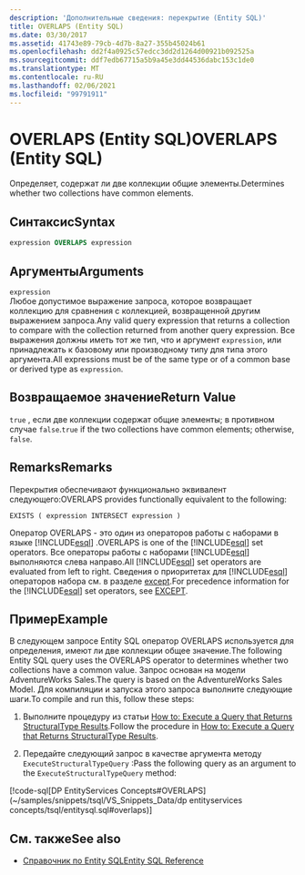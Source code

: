 ```yaml
---
description: 'Дополнительные сведения: перекрытие (Entity SQL)'
title: OVERLAPS (Entity SQL)
ms.date: 03/30/2017
ms.assetid: 41743e89-79cb-4d7b-8a27-355b45024b61
ms.openlocfilehash: dd2f4a0925c57edcc3dd2d1264d00921b092525a
ms.sourcegitcommit: ddf7edb67715a5b9a45e3dd44536dabc153c1de0
ms.translationtype: MT
ms.contentlocale: ru-RU
ms.lasthandoff: 02/06/2021
ms.locfileid: "99791911"
---
```

# <a name="overlaps-entity-sql"></a><span data-ttu-id="9b724-103">OVERLAPS (Entity SQL)</span><span class="sxs-lookup"><span data-stu-id="9b724-103">OVERLAPS (Entity SQL)</span></span>

<span data-ttu-id="9b724-104">Определяет, содержат ли две коллекции общие элементы.</span><span class="sxs-lookup"><span data-stu-id="9b724-104">Determines whether two collections have common elements.</span></span>  
  
## <a name="syntax"></a><span data-ttu-id="9b724-105">Синтаксис</span><span class="sxs-lookup"><span data-stu-id="9b724-105">Syntax</span></span>  
  
```sql  
expression OVERLAPS expression  
```  
  
## <a name="arguments"></a><span data-ttu-id="9b724-106">Аргументы</span><span class="sxs-lookup"><span data-stu-id="9b724-106">Arguments</span></span>  

 `expression`  
 <span data-ttu-id="9b724-107">Любое допустимое выражение запроса, которое возвращает коллекцию для сравнения с коллекцией, возвращенной другим выражением запроса.</span><span class="sxs-lookup"><span data-stu-id="9b724-107">Any valid query expression that returns a collection to compare with the collection returned from another query expression.</span></span> <span data-ttu-id="9b724-108">Все выражения должны иметь тот же тип, что и аргумент `expression`, или принадлежать к базовому или производному типу для типа этого аргумента.</span><span class="sxs-lookup"><span data-stu-id="9b724-108">All expressions must be of the same type or of a common base or derived type as `expression`.</span></span>  
  
## <a name="return-value"></a><span data-ttu-id="9b724-109">Возвращаемое значение</span><span class="sxs-lookup"><span data-stu-id="9b724-109">Return Value</span></span>  

 <span data-ttu-id="9b724-110">`true` , если две коллекции содержат общие элементы; в противном случае `false`.</span><span class="sxs-lookup"><span data-stu-id="9b724-110">`true` if the two collections have common elements; otherwise, `false`.</span></span>  
  
## <a name="remarks"></a><span data-ttu-id="9b724-111">Remarks</span><span class="sxs-lookup"><span data-stu-id="9b724-111">Remarks</span></span>  

 <span data-ttu-id="9b724-112">Перекрытия обеспечивают функционально эквивалент следующего:</span><span class="sxs-lookup"><span data-stu-id="9b724-112">OVERLAPS provides functionally equivalent to the following:</span></span>  
  
 `EXISTS ( expression INTERSECT expression )`  
  
 <span data-ttu-id="9b724-113">Оператор OVERLAPS - это один из операторов работы с наборами в языке [!INCLUDE[esql](../../../../../../includes/esql-md.md)] .</span><span class="sxs-lookup"><span data-stu-id="9b724-113">OVERLAPS is one of the [!INCLUDE[esql](../../../../../../includes/esql-md.md)] set operators.</span></span> <span data-ttu-id="9b724-114">Все операторы работы с наборами [!INCLUDE[esql](../../../../../../includes/esql-md.md)] выполняются слева направо.</span><span class="sxs-lookup"><span data-stu-id="9b724-114">All [!INCLUDE[esql](../../../../../../includes/esql-md.md)] set operators are evaluated from left to right.</span></span> <span data-ttu-id="9b724-115">Сведения о приоритетах для [!INCLUDE[esql](../../../../../../includes/esql-md.md)] операторов набора см. в разделе [except](except-entity-sql.md).</span><span class="sxs-lookup"><span data-stu-id="9b724-115">For precedence information for the [!INCLUDE[esql](../../../../../../includes/esql-md.md)] set operators, see [EXCEPT](except-entity-sql.md).</span></span>  
  
## <a name="example"></a><span data-ttu-id="9b724-116">Пример</span><span class="sxs-lookup"><span data-stu-id="9b724-116">Example</span></span>  

 <span data-ttu-id="9b724-117">В следующем запросе Entity SQL оператор OVERLAPS используется для определения, имеют ли две коллекции общее значение.</span><span class="sxs-lookup"><span data-stu-id="9b724-117">The following Entity SQL query uses the OVERLAPS operator to determines whether two collections have a common value.</span></span> <span data-ttu-id="9b724-118">Запрос основан на модели AdventureWorks Sales.</span><span class="sxs-lookup"><span data-stu-id="9b724-118">The query is based on the AdventureWorks Sales Model.</span></span> <span data-ttu-id="9b724-119">Для компиляции и запуска этого запроса выполните следующие шаги.</span><span class="sxs-lookup"><span data-stu-id="9b724-119">To compile and run this, follow these steps:</span></span>  
  
1. <span data-ttu-id="9b724-120">Выполните процедуру из статьи [How to: Execute a Query that Returns StructuralType Results](../how-to-execute-a-query-that-returns-structuraltype-results.md).</span><span class="sxs-lookup"><span data-stu-id="9b724-120">Follow the procedure in [How to: Execute a Query that Returns StructuralType Results](../how-to-execute-a-query-that-returns-structuraltype-results.md).</span></span>  
  
2. <span data-ttu-id="9b724-121">Передайте следующий запрос в качестве аргумента методу `ExecuteStructuralTypeQuery` :</span><span class="sxs-lookup"><span data-stu-id="9b724-121">Pass the following query as an argument to the `ExecuteStructuralTypeQuery` method:</span></span>  
  
 [!code-sql[DP EntityServices Concepts#OVERLAPS](~/samples/snippets/tsql/VS_Snippets_Data/dp entityservices concepts/tsql/entitysql.sql#overlaps)]  
  
## <a name="see-also"></a><span data-ttu-id="9b724-122">См. также</span><span class="sxs-lookup"><span data-stu-id="9b724-122">See also</span></span>

- [<span data-ttu-id="9b724-123">Справочник по Entity SQL</span><span class="sxs-lookup"><span data-stu-id="9b724-123">Entity SQL Reference</span></span>](entity-sql-reference.md)
